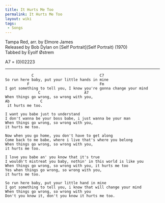 ```yaml
---
title: It Hurts Me Too
permalink: It Hurts Me Too
layout: wiki
tags:
 - Songs
---
```


Tampa Red, arr. by Elmore James  
Released by Bob Dylan on [Self Portrait](Self Portrait)
(1970)  
Tabbed by Eyolf Østrem

A7 = (0)02223

* * * * *

                C                              C7
    So run here baby, put your little hands in mine
              F                                Fm
    I got something to tell you, I know you're gonna change your mind
                   C                    A7
    When things go wrong, so wrong with you,
    Ab              C
     it hurts me too.

    I want you babe just to understand
    I don't wanna be your boss babe, i just wanna be your man
    When things go wrong, so wrong with you,
    it hurts me too.

    Now when you go home, you don't have to get along
    Come back to me babe, where i live that's where you belong
    When things go wrong, so wrong with you,
    it hurts me too.

    I love you babe an' you know that it's true
    I wouldn't mistreat you baby, nothin' in this world is like you
    When things go wrong, so wrong with you, it hurts me too
    Yes when things go wrong, so wrong with you,
    it hurts me too.

    So run here baby, put your little hand in mine
    I got something to tell you, i know that will change your mind
    When things go wrong, so wrong with you
    Don't you know it, don't you know it hurts me too.
